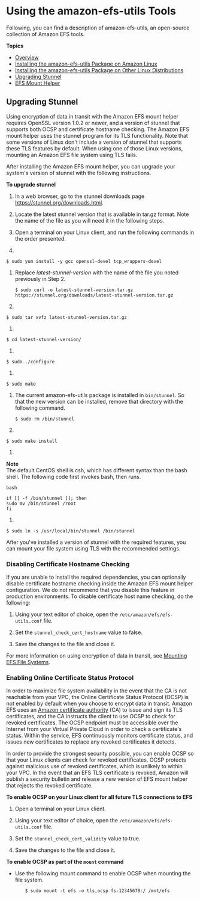# Using the amazon\-efs\-utils Tools<a name="using-amazon-efs-utils"></a>

Following, you can find a description of amazon\-efs\-utils, an open\-source collection of Amazon EFS tools\.

**Topics**
+ [Overview](overview-amazon-efs-utils.md)
+ [Installing the amazon\-efs\-utils Package on Amazon Linux](installing-amazon-efs-utils.md)
+ [Installing the amazon\-efs\-utils Package on Other Linux Distributions](installing-other-distro.md)
+ [Upgrading Stunnel](#upgrading-stunnel)
+ [EFS Mount Helper](efs-mount-helper.md)

## Upgrading Stunnel<a name="upgrading-stunnel"></a>

Using encryption of data in transit with the Amazon EFS mount helper requires OpenSSL version 1\.0\.2 or newer, and a version of stunnel that supports both OCSP and certificate hostname checking\. The Amazon EFS mount helper uses the stunnel program for its TLS functionality\. Note that some versions of Linux don't include a version of stunnel that supports these TLS features by default\. When using one of those Linux versions, mounting an Amazon EFS file system using TLS fails\.

After installing the Amazon EFS mount helper, you can upgrade your system's version of stunnel with the following instructions\.

**To upgrade stunnel**

1.  In a web browser, go to the stunnel downloads page [https://stunnel\.org/downloads\.html](https://www.stunnel.org/downloads.html)\. 

1.  Locate the latest stunnel version that is available in tar\.gz format\. Note the name of the file as you will need it in the following steps\. 

1. Open a terminal on your Linux client, and run the following commands in the order presented\.

1. 

   ```
   $ sudo yum install -y gcc openssl-devel tcp_wrappers-devel
   ```

1. Replace *latest\-stunnel\-version* with the name of the file you noted previously in Step 2\.

   ```
   $ sudo curl -o latest-stunnel-version.tar.gz https://stunnel.org/downloads/latest-stunnel-version.tar.gz
   ```

1. 

   ```
   $ sudo tar xvfz latest-stunnel-version.tar.gz
   ```

1. 

   ```
   $ cd latest-stunnel-version/
   ```

1. 

   ```
   $ sudo ./configure
   ```

1. 

   ```
   $ sudo make
   ```

1. The current amazon\-efs\-utils package is installed in `bin/stunnel`\. So that the new version can be installed, remove that directory with the following command\.

   ```
   $ sudo rm /bin/stunnel
   ```

1. 

   ```
   $ sudo make install
   ```

1. 
**Note**  
The default CentOS shell is csh, which has different syntax than the bash shell\. The following code first invokes bash, then runs\.

   ```
   bash
   ```

   ```
   if [[ -f /bin/stunnel ]]; then
   sudo mv /bin/stunnel /root
   fi
   ```

1. 

   ```
   $ sudo ln -s /usr/local/bin/stunnel /bin/stunnel
   ```

After you've installed a version of stunnel with the required features, you can mount your file system using TLS with the recommended settings\.

### Disabling Certificate Hostname Checking<a name="disable-cert-hn-checking"></a>

If you are unable to install the required dependencies, you can optionally disable certificate hostname checking inside the Amazon EFS mount helper configuration\. We do not recommend that you disable this feature in production environments\. To disable certificate host name checking, do the following:

1. Using your text editor of choice, open the `/etc/amazon/efs/efs-utils.conf` file\.

1. Set the `stunnel_check_cert_hostname` value to false\.

1. Save the changes to the file and close it\.

For more information on using encryption of data in transit, see [Mounting EFS File Systems](mounting-fs.md)\.

### Enabling Online Certificate Status Protocol<a name="tls-ocsp"></a>

 In order to maximize file system availability in the event that the CA is not reachable from your VPC, the Online Certificate Status Protocol \(OCSP\) is not enabled by default when you choose to encrypt data in transit\. Amazon EFS uses an [Amazon certificate authority](https://www.amazontrust.com) \(CA\) to issue and sign its TLS certificates, and the CA instructs the client to use OCSP to check for revoked certificates\. The OCSP endpoint must be accessible over the Internet from your Virtual Private Cloud in order to check a certificate's status\. Within the service, EFS continuously monitors certificate status, and issues new certificates to replace any revoked certificates it detects\. 

 In order to provide the strongest security possible, you can enable OCSP so that your Linux clients can check for revoked certificates\. OCSP protects against malicious use of revoked certificates, which is unlikely to within your VPC\. In the event that an EFS TLS certificate is revoked, Amazon will publish a security bulletin and release a new version of EFS mount helper that rejects the revoked certificate\. 

**To enable OCSP on your Linux client for all future TLS connections to EFS**

1. Open a terminal on your Linux client\.

1.  Using your text editor of choice, open the `/etc/amazon/efs/efs-utils.conf` file\. 

1.  Set the `stunnel_check_cert_validity` value to true\. 

1.  Save the changes to the file and close it\. 

**To enable OCSP as part of the `mount` command**
+  Use the following mount command to enable OCSP when mounting the file system\. 

  ```
         $ sudo mount -t efs -o tls,ocsp fs-12345678:/ /mnt/efs
  ```
